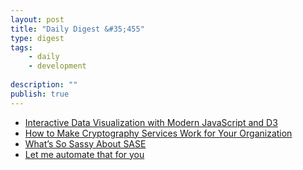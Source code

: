 ```yaml
---
layout: post
title: "Daily Digest &#35;455"
type: digest
tags: 
    - daily
    - development
    
description: ""
publish: true
---
```


- [Interactive Data Visualization with Modern JavaScript and D3](https://www.sitepoint.com/interactive-data-visualization-javascript-d3/)
- [How to Make Cryptography Services Work for Your Organization](https://securityintelligence.com/posts/how-to-make-cryptography-services-work-for-your-organization/)
- [What’s So Sassy About SASE](https://www.sdxcentral.com/articles/news/whats-so-sassy-about-sase/2019/10/)
- [Let me automate that for you](http://tech.gc.com/let-me-automate-that-for-you/)
